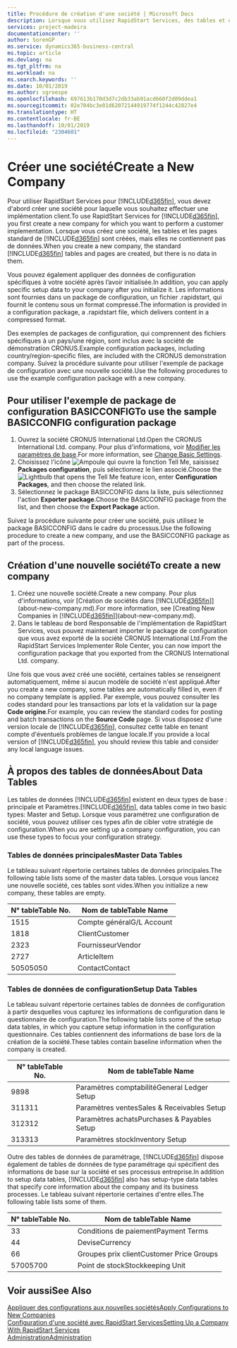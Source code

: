 ```yaml
---
title: Procédure de création d'une société | Microsoft Docs
description: Lorsque vous utilisez RapidStart Services, des tables et des pages sont créées, mais elles ne contiennent pas de données.
services: project-madeira
documentationcenter: ''
author: SorenGP
ms.service: dynamics365-business-central
ms.topic: article
ms.devlang: na
ms.tgt_pltfrm: na
ms.workload: na
ms.search.keywords: ''
ms.date: 10/01/2019
ms.author: sgroespe
ms.openlocfilehash: 697613b170d3d7c2db33ab91acd660f2d09ddea1
ms.sourcegitcommit: 02e704bc3e01d62072144919774f1244c42827e4
ms.translationtype: HT
ms.contentlocale: fr-BE
ms.lasthandoff: 10/01/2019
ms.locfileid: "2304601"
---
```

# <a name="create-a-new-company"></a><span data-ttu-id="0249e-103">Créer une société</span><span class="sxs-lookup"><span data-stu-id="0249e-103">Create a New Company</span></span>
<span data-ttu-id="0249e-104">Pour utiliser RapidStart Services pour [!INCLUDE[d365fin](includes/d365fin_md.md)], vous devez d'abord créer une société pour laquelle vous souhaitez effectuer une implémentation client.</span><span class="sxs-lookup"><span data-stu-id="0249e-104">To use RapidStart Services for [!INCLUDE[d365fin](includes/d365fin_md.md)], you first create a new company for which you want to perform a customer implementation.</span></span> <span data-ttu-id="0249e-105">Lorsque vous créez une société, les tables et les pages standard de [!INCLUDE[d365fin](includes/d365fin_md.md)] sont créées, mais elles ne contiennent pas de données.</span><span class="sxs-lookup"><span data-stu-id="0249e-105">When you create a new company, the standard [!INCLUDE[d365fin](includes/d365fin_md.md)] tables and pages are created, but there is no data in them.</span></span>

<span data-ttu-id="0249e-106">Vous pouvez également appliquer des données de configuration spécifiques à votre société après l’avoir initialisée.</span><span class="sxs-lookup"><span data-stu-id="0249e-106">In addition, you can apply specific setup data to your company after you initialize it.</span></span> <span data-ttu-id="0249e-107">Les informations sont fournies dans un package de configuration, un fichier .rapidstart, qui fournit le contenu sous un format compressé.</span><span class="sxs-lookup"><span data-stu-id="0249e-107">The information is provided in a configuration package, a .rapidstart file, which delivers content in a compressed format.</span></span>  

<span data-ttu-id="0249e-108">Des exemples de packages de configuration, qui comprennent des fichiers spécifiques à un pays/une région, sont inclus avec la société de démonstration CRONUS.</span><span class="sxs-lookup"><span data-stu-id="0249e-108">Example configuration packages, including country/region-specific files, are included with the CRONUS demonstration company.</span></span> <span data-ttu-id="0249e-109">Suivez la procédure suivante pour utiliser l'exemple de package de configuration avec une nouvelle société.</span><span class="sxs-lookup"><span data-stu-id="0249e-109">Use the following procedures to use the example configuration package with a new company.</span></span>  

## <a name="to-use-the-sample-basicconfig-configuration-package"></a><span data-ttu-id="0249e-110">Pour utiliser l'exemple de package de configuration BASICCONFIG</span><span class="sxs-lookup"><span data-stu-id="0249e-110">To use the sample BASICCONFIG configuration package</span></span>  
1. <span data-ttu-id="0249e-111">Ouvrez la société CRONUS International Ltd.</span><span class="sxs-lookup"><span data-stu-id="0249e-111">Open the CRONUS International Ltd. company.</span></span> <span data-ttu-id="0249e-112">Pour plus d'informations, voir [Modifier les paramètres de base](ui-change-basic-settings.md).</span><span class="sxs-lookup"><span data-stu-id="0249e-112">For more information, see [Change Basic Settings](ui-change-basic-settings.md).</span></span>
2. <span data-ttu-id="0249e-113">Choisissez l'icône ![Ampoule qui ouvre la fonction Tell Me](media/ui-search/search_small.png "Dites-moi ce que vous voulez faire"), saisissez **Packages configuration**, puis sélectionnez le lien associé.</span><span class="sxs-lookup"><span data-stu-id="0249e-113">Choose the ![Lightbulb that opens the Tell Me feature](media/ui-search/search_small.png "Tell me what you want to do") icon, enter **Configuration Packages**, and then choose the related link.</span></span>  
3. <span data-ttu-id="0249e-114">Sélectionnez le package BASICCONFIG dans la liste, puis sélectionnez l'action **Exporter package**.</span><span class="sxs-lookup"><span data-stu-id="0249e-114">Choose the BASICCONFIG package from the list, and then choose the **Export Package** action.</span></span>  

<span data-ttu-id="0249e-115">Suivez la procédure suivante pour créer une société, puis utilisez le package BASICCONFIG dans le cadre du processus.</span><span class="sxs-lookup"><span data-stu-id="0249e-115">Use the following procedure to create a new company, and use the BASICCONFIG package as part of the process.</span></span>  

## <a name="to-create-a-new-company"></a><span data-ttu-id="0249e-116">Création d'une nouvelle société</span><span class="sxs-lookup"><span data-stu-id="0249e-116">To create a new company</span></span>  
1. <span data-ttu-id="0249e-117">Créez une nouvelle société.</span><span class="sxs-lookup"><span data-stu-id="0249e-117">Create a new company.</span></span> <span data-ttu-id="0249e-118">Pour plus d'informations, voir [Création de sociétés dans [!INCLUDE[d365fin](includes/d365fin_md.md)]](about-new-company.md).</span><span class="sxs-lookup"><span data-stu-id="0249e-118">For more information, see [Creating New Companies in [!INCLUDE[d365fin](includes/d365fin_md.md)]](about-new-company.md).</span></span>
2. <span data-ttu-id="0249e-119">Dans le tableau de bord Responsable de l'implémentation de RapidStart Services, vous pouvez maintenant importer le package de configuration que vous avez exporté de la société CRONUS International Ltd.</span><span class="sxs-lookup"><span data-stu-id="0249e-119">From the RapidStart Services Implementer Role Center, you can now import the configuration package that you exported from the CRONUS International Ltd. company.</span></span>

<span data-ttu-id="0249e-120">Une fois que vous avez créé une société, certaines tables se renseignent automatiquement, même si aucun modèle de société n'est appliqué.</span><span class="sxs-lookup"><span data-stu-id="0249e-120">After you create a new company, some tables are automatically filled in, even if no company template is applied.</span></span> <span data-ttu-id="0249e-121">Par exemple, vous pouvez consulter les codes standard pour les transactions par lots et la validation sur la page **Code origine**.</span><span class="sxs-lookup"><span data-stu-id="0249e-121">For example, you can review the standard codes for posting and batch transactions on the **Source Code** page.</span></span> <span data-ttu-id="0249e-122">Si vous disposez d'une version locale de [!INCLUDE[d365fin](includes/d365fin_md.md)], consultez cette table en tenant compte d'éventuels problèmes de langue locale.</span><span class="sxs-lookup"><span data-stu-id="0249e-122">If you provide a local version of [!INCLUDE[d365fin](includes/d365fin_md.md)], you should review this table and consider any local language issues.</span></span>

## <a name="about-data-tables"></a><span data-ttu-id="0249e-123">À propos des tables de données</span><span class="sxs-lookup"><span data-stu-id="0249e-123">About Data Tables</span></span>
<span data-ttu-id="0249e-124">Les tables de données [!INCLUDE[d365fin](includes/d365fin_md.md)] existent en deux types de base : principale et Paramètres.</span><span class="sxs-lookup"><span data-stu-id="0249e-124">[!INCLUDE[d365fin](includes/d365fin_md.md)], data tables come in two basic types: Master and Setup.</span></span> <span data-ttu-id="0249e-125">Lorsque vous paramétrez une configuration de société, vous pouvez utiliser ces types afin de cibler votre stratégie de configuration.</span><span class="sxs-lookup"><span data-stu-id="0249e-125">When you are setting up a company configuration, you can use these types to focus your configuration strategy.</span></span>  

### <a name="master-data-tables"></a><span data-ttu-id="0249e-126">Tables de données principales</span><span class="sxs-lookup"><span data-stu-id="0249e-126">Master Data Tables</span></span>  
<span data-ttu-id="0249e-127">Le tableau suivant répertorie certaines tables de données principales.</span><span class="sxs-lookup"><span data-stu-id="0249e-127">The following table lists some of the master data tables.</span></span> <span data-ttu-id="0249e-128">Lorsque vous lancez une nouvelle société, ces tables sont vides.</span><span class="sxs-lookup"><span data-stu-id="0249e-128">When you initialize a new company, these tables are empty.</span></span>  

|<span data-ttu-id="0249e-129">N° table</span><span class="sxs-lookup"><span data-stu-id="0249e-129">Table No.</span></span>|<span data-ttu-id="0249e-130">Nom de table</span><span class="sxs-lookup"><span data-stu-id="0249e-130">Table Name</span></span>|  
|-------------------|--------------------|  
|<span data-ttu-id="0249e-131">15</span><span class="sxs-lookup"><span data-stu-id="0249e-131">15</span></span>|<span data-ttu-id="0249e-132">Compte général</span><span class="sxs-lookup"><span data-stu-id="0249e-132">G/L Account</span></span>|  
|<span data-ttu-id="0249e-133">18</span><span class="sxs-lookup"><span data-stu-id="0249e-133">18</span></span>|<span data-ttu-id="0249e-134">Client</span><span class="sxs-lookup"><span data-stu-id="0249e-134">Customer</span></span>|  
|<span data-ttu-id="0249e-135">23</span><span class="sxs-lookup"><span data-stu-id="0249e-135">23</span></span>|<span data-ttu-id="0249e-136">Fournisseur</span><span class="sxs-lookup"><span data-stu-id="0249e-136">Vendor</span></span>|  
|<span data-ttu-id="0249e-137">27</span><span class="sxs-lookup"><span data-stu-id="0249e-137">27</span></span>|<span data-ttu-id="0249e-138">Article</span><span class="sxs-lookup"><span data-stu-id="0249e-138">Item</span></span>|  
|<span data-ttu-id="0249e-139">5050</span><span class="sxs-lookup"><span data-stu-id="0249e-139">5050</span></span>|<span data-ttu-id="0249e-140">Contact</span><span class="sxs-lookup"><span data-stu-id="0249e-140">Contact</span></span>|  

### <a name="setup-data-tables"></a><span data-ttu-id="0249e-141">Tables de données de configuration</span><span class="sxs-lookup"><span data-stu-id="0249e-141">Setup Data Tables</span></span>  
<span data-ttu-id="0249e-142">Le tableau suivant répertorie certaines tables de données de configuration à partir desquelles vous capturez les informations de configuration dans le questionnaire de configuration.</span><span class="sxs-lookup"><span data-stu-id="0249e-142">The following table lists some of the setup data tables, in which you capture setup information in the configuration questionnaire.</span></span> <span data-ttu-id="0249e-143">Ces tables contiennent des informations de base lors de la création de la société.</span><span class="sxs-lookup"><span data-stu-id="0249e-143">These tables contain baseline information when the company is created.</span></span>  

|<span data-ttu-id="0249e-144">N° table</span><span class="sxs-lookup"><span data-stu-id="0249e-144">Table No.</span></span>|<span data-ttu-id="0249e-145">Nom de table</span><span class="sxs-lookup"><span data-stu-id="0249e-145">Table Name</span></span>|  
|-------------------|--------------------|  
|<span data-ttu-id="0249e-146">98</span><span class="sxs-lookup"><span data-stu-id="0249e-146">98</span></span>|<span data-ttu-id="0249e-147">Paramètres comptabilité</span><span class="sxs-lookup"><span data-stu-id="0249e-147">General Ledger Setup</span></span>|  
|<span data-ttu-id="0249e-148">311</span><span class="sxs-lookup"><span data-stu-id="0249e-148">311</span></span>|<span data-ttu-id="0249e-149">Paramètres ventes</span><span class="sxs-lookup"><span data-stu-id="0249e-149">Sales & Receivables Setup</span></span>|  
|<span data-ttu-id="0249e-150">312</span><span class="sxs-lookup"><span data-stu-id="0249e-150">312</span></span>|<span data-ttu-id="0249e-151">Paramètres achats</span><span class="sxs-lookup"><span data-stu-id="0249e-151">Purchases & Payables Setup</span></span>|  
|<span data-ttu-id="0249e-152">313</span><span class="sxs-lookup"><span data-stu-id="0249e-152">313</span></span>|<span data-ttu-id="0249e-153">Paramètres stock</span><span class="sxs-lookup"><span data-stu-id="0249e-153">Inventory Setup</span></span>|  

<span data-ttu-id="0249e-154">Outre des tables de données de paramétrage, [!INCLUDE[d365fin](includes/d365fin_md.md)] dispose également de tables de données de type paramétrage qui spécifient des informations de base sur la société et ses processus entreprise.</span><span class="sxs-lookup"><span data-stu-id="0249e-154">In addition to setup data tables, [!INCLUDE[d365fin](includes/d365fin_md.md)] also has setup-type data tables that specify core information about the company and its business processes.</span></span> <span data-ttu-id="0249e-155">Le tableau suivant répertorie certaines d'entre elles.</span><span class="sxs-lookup"><span data-stu-id="0249e-155">The following table lists some of them.</span></span>  

|<span data-ttu-id="0249e-156">N° table</span><span class="sxs-lookup"><span data-stu-id="0249e-156">Table No.</span></span>|<span data-ttu-id="0249e-157">Nom de table</span><span class="sxs-lookup"><span data-stu-id="0249e-157">Table Name</span></span>|  
|-------------------|--------------------|  
|<span data-ttu-id="0249e-158">3</span><span class="sxs-lookup"><span data-stu-id="0249e-158">3</span></span>|<span data-ttu-id="0249e-159">Conditions de paiement</span><span class="sxs-lookup"><span data-stu-id="0249e-159">Payment Terms</span></span>|  
|<span data-ttu-id="0249e-160">4</span><span class="sxs-lookup"><span data-stu-id="0249e-160">4</span></span>|<span data-ttu-id="0249e-161">Devise</span><span class="sxs-lookup"><span data-stu-id="0249e-161">Currency</span></span>|  
|<span data-ttu-id="0249e-162">6</span><span class="sxs-lookup"><span data-stu-id="0249e-162">6</span></span>|<span data-ttu-id="0249e-163">Groupes prix client</span><span class="sxs-lookup"><span data-stu-id="0249e-163">Customer Price Groups</span></span>|  
|<span data-ttu-id="0249e-164">5700</span><span class="sxs-lookup"><span data-stu-id="0249e-164">5700</span></span>|<span data-ttu-id="0249e-165">Point de stock</span><span class="sxs-lookup"><span data-stu-id="0249e-165">Stockkeeping Unit</span></span>|

  

## <a name="see-also"></a><span data-ttu-id="0249e-166">Voir aussi</span><span class="sxs-lookup"><span data-stu-id="0249e-166">See Also</span></span>  
[<span data-ttu-id="0249e-167">Appliquer des configurations aux nouvelles sociétés</span><span class="sxs-lookup"><span data-stu-id="0249e-167">Apply Configurations to New Companies</span></span>](admin-apply-configuration-to-new-companies.md)  
[<span data-ttu-id="0249e-168">Configuration d'une société avec RapidStart Services</span><span class="sxs-lookup"><span data-stu-id="0249e-168">Setting Up a Company With RapidStart Services</span></span>](admin-set-up-a-company-with-rapidstart.md)  
[<span data-ttu-id="0249e-169">Administration</span><span class="sxs-lookup"><span data-stu-id="0249e-169">Administration</span></span>](admin-setup-and-administration.md)
